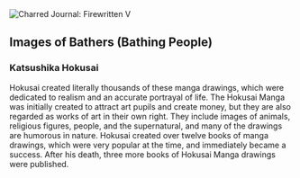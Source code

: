 <div class="artwork-of-the-day">
  <div class="container">
    <div class="img-wrapper">
      <img
        src="https://uploads3.wikiart.org/images/katsushika-hokusai/images-of-bathers-bathing-people.jpg"
        alt="Charred Journal: Firewritten V" />
    </div>
    <div class="artwork-detail">
      <div class="artwork-origin"> 
        <h2 class="artwork-name">Images of Bathers (Bathing People)</h2>
        <h3 class="artist">
          Katsushika Hokusai
        </h3>
      </div>
      <p class="description">
        <span class="artwork-description-text ng-binding" ng-bind-html="viewModel.ArtworkOfTheDay.Description | unsafe">Hokusai created literally thousands of these manga drawings, which were dedicated to realism and an accurate portrayal of life. The Hokusai Manga was initially created to attract art pupils and create money, but they are also regarded as works of art in their own right. They include images of animals, religious figures, people, and the supernatural, and many of the drawings are humorous in nature. Hokusai created over twelve books of manga drawings, which were very popular at the time, and immediately became a success. After his death, three more books of Hokusai Manga drawings were published. </span>
                        <div class="text-shadow-container" ng-show="showShadow" style=""></div>
      </p>
    </div>
  </div>

</div>
